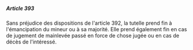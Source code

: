 ##### Article 393

Sans préjudice des dispositions de l'article 392, la tutelle prend fin à l'émancipation du mineur ou à sa majorité. Elle prend également fin en cas de jugement de mainlevée passé en force de chose jugée ou en cas de décès de l'intéressé.

